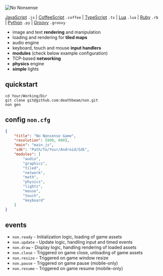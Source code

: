 ![No Nonsense](https://raw.githubusercontent.com/deathbeam/non/master/wrapper/gen/res/loading.png)

[JavaScript](http://www.ecmascript.org/) `.js` | [CoffeeScript](http://coffeescript.org/) `.coffee` | [TypeScript](http://typescriptlang.org/) `.ts` | [Lua](http://lua.org/) `.lua` | [Ruby](https://ruby-lang.org) `.rb` | [Python](https://python.org/) `.py` | [Groovy](http://groovy-lang.org/) `.groovy`

* image and text **rendering** and manipulation
* loading and rendering for **tiled maps**
* audio engine
* keyboard, touch and mouse **input handlers**
* **modules** (check below example configuration)
* TCP-based **networking**
* **physics** engine
* **simple** lights

## quickstart

```batch
cd Your/Working/Dir
git clone git@github.com:deathbeam/non.git
non gen
```

## config `non.cfg`

```json
{
    "title": "No Nonsense Game",
    "resolution": [800, 600],
    "main": "main.js",
    "sdk": "Path/To/Your/Android/Sdk",
    "modules": [ 
        "audio",
        "graphics",
        "tiled",
        "network",
        "math",
        "physics",
        "lights",
        "mouse",
        "touch",
        "keyboard"
    ]
}
```

## events

* `non.ready` - Initialization logic, loading of game assets
* `non.update` - Update logic, handling input and timed events
* `non.draw` - Display logic, handling rendering of loaded assets
* `non.close` - Triggered on game close, unloading of game assets
* `non.resize` - Triggered on game window resize
* `non.pause` - Triggered on game pause (mobile-only)
* `non.resume` - Triggered on game resume (mobile-only)
